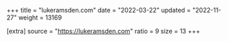 +++
title = "lukeramsden.com"
date = "2022-03-22"
updated = "2022-11-27"
weight = 13169

[extra]
source = "https://lukeramsden.com"
ratio = 9
size = 13
+++
